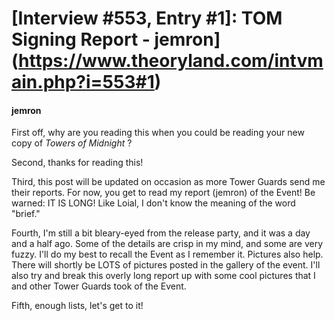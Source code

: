 # [Interview #553, Entry #1]: TOM Signing Report - jemron](https://www.theoryland.com/intvmain.php?i=553#1)

#### jemron

First off, why are you reading this when you could be reading your new copy of
*Towers of Midnight*
?

Second, thanks for reading this!

Third, this post will be updated on occasion as more Tower Guards send me their reports. For now, you get to read my report (jemron) of the Event! Be warned: IT IS LONG! Like Loial, I don't know the meaning of the word "brief."

Fourth, I'm still a bit bleary-eyed from the release party, and it was a day and a half ago. Some of the details are crisp in my mind, and some are very fuzzy. I'll do my best to recall the Event as I remember it. Pictures also help. There will shortly be LOTS of pictures posted in the gallery of the event. I'll also try and break this overly long report up with some cool pictures that I and other Tower Guards took of the Event.

Fifth, enough lists, let's get to it!

